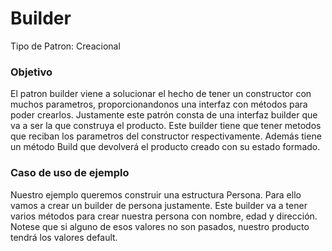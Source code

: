 # Builder

Tipo de Patron: Creacional

### Objetivo
El patron builder viene a solucionar el hecho de tener un constructor con muchos 
parametros, proporcionandonos una interfaz con métodos para poder crearlos. Justamente 
este patrón consta de una interfaz builder que va a ser la que construya el producto. 
Este builder tiene que tener metodos que reciban los parametros del constructor 
respectivamente.
Además tiene un método Build que devolverá el producto creado con su estado formado.

### Caso de uso de ejemplo
Nuestro ejemplo queremos construir una estructura Persona. Para ello vamos a crear 
un builder de persona justamente. Este builder va a tener varios métodos para crear 
nuestra persona con nombre, edad y dirección. Notese que si alguno de esos valores no 
son pasados, nuestro producto tendrá los valores default.